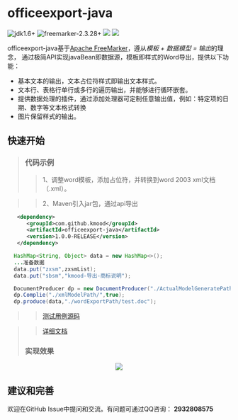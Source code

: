 # officeexport-java

 ![jdk1.6+](https://img.shields.io/badge/jdk-1.6%2B-orange.svg) 
 ![freemarker-2.3.28+](https://img.shields.io/badge/freemarker-2.3.28%2B-orange.svg)
 ![](https://img.shields.io/badge/platform-all-orange.svg)
 ![](https://img.shields.io/badge/language-java-orange.svg)
 

officeexport-java基于[Apache FreeMarker](https://freemarker.apache.org)，遵从*模板 + 数据模型 = 输出*的理念，
通过极简API实现javaBean即数据源，模板即样式的Word导出，提供以下功能：

  * 基本文本的输出，文本占位符样式即输出文本样式。
  * 文本行、表格行单行或多行的遍历输出，并能够进行循环嵌套。
  * 提供数据处理的插件，通过添加处理器可定制任意输出值，例如：特定项的日期、数字等文本格式转换
  * 图片保留样式的输出。

## 快速开始
>### 代码示例
   >>1、调整word模板，添加占位符，并转换到word 2003 xml文档（.xml）。
   
   >>2、Maven引入jar包，通过api导出

   ```xml
      <dependency>
         <groupId>com.github.kmood</groupId>
         <artifactId>officeexport-java</artifactId>
         <version>1.0.0-RELEASE</version>
      </dependency>

   ```
   ```java
     HashMap<String, Object> data = new HashMap<>();
     ...准备数据
     data.put("zxsm",zxsmList);
     data.put("sbsm","kmood-导出-商标说明");

     DocumentProducer dp = new DocumentProducer("./ActualModelGeneratePath/");
     dp.Complie("./xmlModelPath/",true);
     dp.produce(data,"./wordExportPath/test.doc");
   ```
   >>[测试用例源码](https://github.com/kmood/officeexport-java/blob/master/src/test/java/com/test/test.java)
   
   >>[详细文档](https://github.com/kmood/officeexport-java/wiki)
>### 实现效果

<div align=center><img src="https://github.com/kmood/officeexport-java/blob/master/file/exportExample.png"/></div>

## 建议和完善
欢迎在GitHub Issue中提问和交流。有问题可通过QQ咨询： **2932808575**

